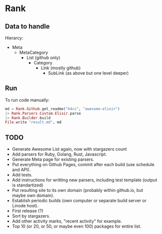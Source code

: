# Rank

## Data to handle

Hierarcy:
- Meta
  - MetaCategory
    - List (github only)
      - Category
        - Link (mostly github)
          - SubLink (as above but one level deeper)

## Run

To run code manually:

```elixir
md = Rank.Github.get_readme("h4cc", "awesome-elixir")
|> Rank.Parsers.Custom.Elixir.parse
|> Rank.Builder.build
File.write "result.md", md
```

## TODO
- Generate Awesome List again, now with stargazers count
- Add parsers for Ruby, Golang, Rust, Javascript.
- Generate Meta page for existing parsers.
- Put everything on Github Pages, commit after each build (use schedule and API).
- Add tests.
- Add instructions for writting new parsers, including test template
(output is standartized)
- Put resulting site to its own domain (probably within github.io, but maybe own domain).
- Establish periodic builds (own computer or separate build server or Linode host).
- First release (?)
- Sort by stargazers.
- Add other activity marks, "recent activity" for example.
- Top 10 (or 20, or 50, or maybe even 100) packages for entire list.
